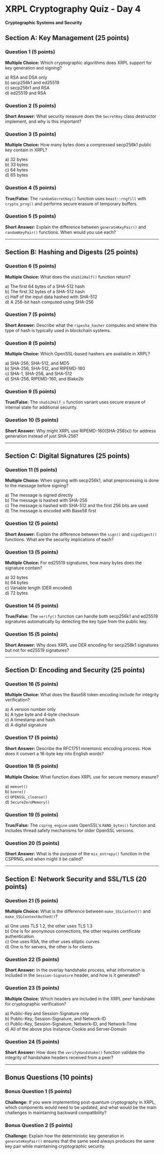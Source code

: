 # XRPL Cryptography Quiz - Day 4
**Cryptographic Systems and Security**

## Section A: Key Management (25 points)

### Question 1 (5 points)
**Multiple Choice:** Which cryptographic algorithms does XRPL support for key generation and signing?

a) RSA and DSA only  
b) secp256k1 and ed25519  
c) secp256r1 and RSA  
d) ed25519 and RSA

### Question 2 (5 points)
**Short Answer:** What security measure does the `SecretKey` class destructor implement, and why is this important?

### Question 3 (5 points)
**Multiple Choice:** How many bytes does a compressed secp256k1 public key contain in XRPL?

a) 32 bytes  
b) 33 bytes  
c) 64 bytes  
d) 65 bytes

### Question 4 (5 points)
**True/False:** The `randomSecretKey()` function uses `beast::rngfill` with `crypto_prng()` and performs secure erasure of temporary buffers.

### Question 5 (5 points)
**Short Answer:** Explain the difference between `generateKeyPair()` and `randomKeyPair()` functions. When would you use each?

---

## Section B: Hashing and Digests (25 points)

### Question 6 (5 points)
**Multiple Choice:** What does the `sha512Half()` function return?

a) The first 64 bytes of a SHA-512 hash  
b) The first 32 bytes of a SHA-512 hash  
c) Half of the input data hashed with SHA-512  
d) A 256-bit hash computed using SHA-256

### Question 7 (5 points)
**Short Answer:** Describe what the `ripesha_hasher` computes and where this type of hash is typically used in blockchain systems.

### Question 8 (5 points)
**Multiple Choice:** Which OpenSSL-based hashers are available in XRPL?

a) SHA-256, SHA-512, and MD5  
b) SHA-256, SHA-512, and RIPEMD-160  
c) SHA-1, SHA-256, and SHA-512  
d) SHA-256, RIPEMD-160, and Blake2b

### Question 9 (5 points)
**True/False:** The `sha512Half_s` function variant uses secure erasure of internal state for additional security.

### Question 10 (5 points)
**Short Answer:** Why might XRPL use RIPEMD-160(SHA-256(x)) for address generation instead of just SHA-256?

---

## Section C: Digital Signatures (25 points)

### Question 11 (5 points)
**Multiple Choice:** When signing with secp256k1, what preprocessing is done to the message before signing?

a) The message is signed directly  
b) The message is hashed with SHA-256  
c) The message is hashed with SHA-512 and the first 256 bits are used  
d) The message is encoded with Base58 first

### Question 12 (5 points)
**Short Answer:** Explain the difference between the `sign()` and `signDigest()` functions. What are the security implications of each?

### Question 13 (5 points)
**Multiple Choice:** For ed25519 signatures, how many bytes does the signature contain?

a) 32 bytes  
b) 64 bytes  
c) Variable length (DER encoded)  
d) 72 bytes

### Question 14 (5 points)
**True/False:** The `verify()` function can handle both secp256k1 and ed25519 signatures automatically by detecting the key type from the public key.

### Question 15 (5 points)
**Short Answer:** Why does XRPL use DER encoding for secp256k1 signatures but not for ed25519 signatures?

---

## Section D: Encoding and Security (25 points)

### Question 16 (5 points)
**Multiple Choice:** What does the Base58 token encoding include for integrity verification?

a) A version number only  
b) A type byte and 4-byte checksum  
c) A timestamp and hash  
d) A digital signature

### Question 17 (5 points)
**Short Answer:** Describe the RFC1751 mnemonic encoding process. How does it convert a 16-byte key into English words?

### Question 18 (5 points)
**Multiple Choice:** What function does XRPL use for secure memory erasure?

a) `memset()`  
b) `bzero()`  
c) `OPENSSL_cleanse()`  
d) `SecureZeroMemory()`

### Question 19 (5 points)
**True/False:** The `csprng_engine` uses OpenSSL's `RAND_bytes()` function and includes thread safety mechanisms for older OpenSSL versions.

### Question 20 (5 points)
**Short Answer:** What is the purpose of the `mix_entropy()` function in the CSPRNG, and when might it be called?

---

## Section E: Network Security and SSL/TLS (20 points)

### Question 21 (5 points)
**Multiple Choice:** What is the difference between `make_SSLContext()` and `make_SSLContextAuthed()`?

a) One uses TLS 1.2, the other uses TLS 1.3  
b) One is for anonymous connections, the other requires certificate authentication  
c) One uses RSA, the other uses elliptic curves  
d) One is for servers, the other is for clients

### Question 22 (5 points)
**Short Answer:** In the overlay handshake process, what information is included in the `Session-Signature` header, and how is it generated?

### Question 23 (5 points)
**Multiple Choice:** Which headers are included in the XRPL peer handshake for cryptographic verification?

a) Public-Key and Session-Signature only  
b) Public-Key, Session-Signature, and Network-ID  
c) Public-Key, Session-Signature, Network-ID, and Network-Time  
d) All of the above plus Instance-Cookie and Server-Domain

### Question 24 (5 points)
**Short Answer:** How does the `verifyHandshake()` function validate the integrity of handshake headers received from a peer?

---

## Bonus Questions (10 points)

### Bonus Question 1 (5 points)
**Challenge:** If you were implementing post-quantum cryptography in XRPL, which components would need to be updated, and what would be the main challenges in maintaining backward compatibility?

### Bonus Question 2 (5 points)
**Challenge:** Explain how the deterministic key generation in `generateKeyPair()` ensures that the same seed always produces the same key pair while maintaining cryptographic security.